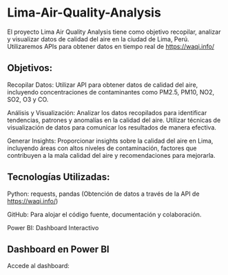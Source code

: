 # Lima-Air-Quality-Analysis
El proyecto Lima Air Quality Analysis tiene como objetivo recopilar, analizar y visualizar datos de calidad del aire en la ciudad de Lima, Perú. Utilizaremos APIs para obtener datos en tiempo real de https://waqi.info/ 

## Objetivos:
Recopilar Datos: Utilizar API para obtener datos de calidad del aire, incluyendo concentraciones de contaminantes como PM2.5, PM10, NO2, SO2, O3 y CO.

Análisis y Visualización: Analizar los datos recopilados para identificar tendencias, patrones y anomalías en la calidad del aire. Utilizar técnicas de visualización de datos para comunicar los resultados de manera efectiva.

Generar Insights: Proporcionar insights sobre la calidad del aire en Lima, incluyendo áreas con altos niveles de contaminación, factores que contribuyen a la mala calidad del aire y recomendaciones para mejorarla.

## Tecnologías Utilizadas:
Python: requests, pandas (Obtención de datos a través de la API de https://waqi.info/) 

GitHub: Para alojar el código fuente, documentación y colaboración.

Power BI: Dashboard Interactivo 

## Dashboard en Power BI

Accede al dashboard: 


